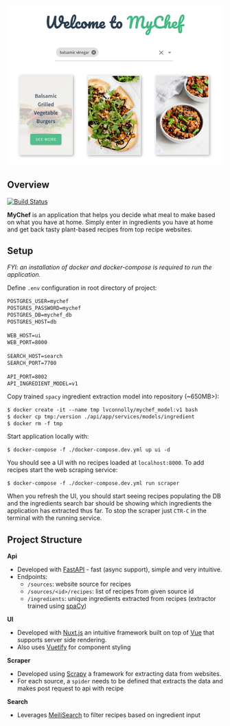 <div align="center">
  <p>
    <a href="https://github.com/logan-connolly/mychef">
      <img src="ui/static/mychef_example.png" alt="MyChef" />
    </a>
  </p>
</div>

## Overview

[![Build Status](https://travis-ci.com/logan-connolly/mychef.svg?branch=master)](https://travis-ci.com/logan-connolly/mychef)

**MyChef** is an application that helps you decide what meal to make based on what you have at home. Simply enter in ingredients you have at home and get back tasty plant-based recipes from top recipe websites.


## Setup

_FYI: an installation of docker and docker-compose is required to run the application._

Define `.env` configuration in root directory of project:

```
POSTGRES_USER=mychef
POSTGRES_PASSWORD=mychef
POSTGRES_DB=mychef_db
POSTGRES_HOST=db

WEB_HOST=ui
WEB_PORT=8000

SEARCH_HOST=search
SEARCH_PORT=7700

API_PORT=8002
API_INGREDIENT_MODEL=v1
```

Copy trained `spacy` ingredient extraction model into repository (~650MB>):

```
$ docker create -it --name tmp lvconnolly/mychef_model:v1 bash
$ docker cp tmp:/version ./api/app/services/models/ingredient
$ docker rm -f tmp
```

Start application locally with:

```
$ docker-compose -f ./docker-compose.dev.yml up ui -d
```

You should see a UI with no recipes loaded at `localhost:8000`. To add recipes start the web scraping service:

```
$ docker-compose -f ./docker-compose.dev.yml run scraper
```

When you refresh the UI, you should start seeing recipes populating the DB and the ingredients search bar should be showing which ingredients the application has extracted thus far. To stop the scraper just `CTR-C` in the terminal with the running service.


## Project Structure

**Api**

- Developed with [FastAPI](https://fastapi.tiangolo.com/) - fast (async support), simple and very intuitive.
- Endpoints:
  - `/sources`: website source for recipes
  - `/sources/<id>/recipes`: list of recipes from given source id
  - `/ingredients`: unique ingredients extracted from recipes (extractor trained using [spaCy](https://spacy.io/))

**UI**

- Developed with [Nuxt.js](https://nuxtjs.org/) an intuitive framework built on top of [Vue](https://vuejs.org/) that supports server side rendering.
- Also uses [Vuetify](https://vuetifyjs.com/en/) for component styling

**Scraper**

- Developed using [Scrapy](https://scrapy.org/) a framework for extracting data from websites.
- For each source, a `spider` needs to be defined that extracts the data and makes post request to api with recipe

**Search**

- Leverages [MeiliSearch](https://docs.meilisearch.com/) to filter recipes based on ingredient input
